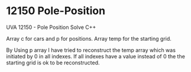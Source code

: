 # 12150 Pole-Position
UVA 12150 - Pole Position Solve C++

Array c for cars and p for positions.
Array temp for the starting grid.

By Using p array I have tried to reconstruct the temp array which was initiated by 0 in all indexes.
If all indexes have a value instead of 0 the the starting grid is ok to be reconstructed.
